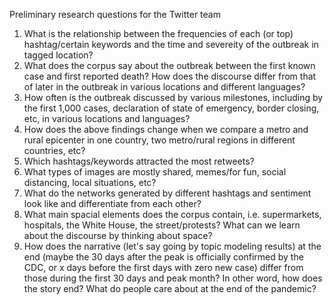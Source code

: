 Preliminary research questions for the Twitter team
1. What is the relationship between the frequencies of each (or top) hashtag/certain keywords and the time and severeity of the outbreak in tagged location?
2. What does the corpus say about the outbreak between the first known case and first reported death? How does the discourse differ from that of later in the outbreak in various locations and different languages?
3. How often is the outbreak discussed by various milestones, including by the first 1,000 cases, declaration of state of emergency, border closing, etc, in various locations and languages? 
4. How does the above findings change when we compare a metro and rural epicenter in one country, two metro/rural regions in  different countries, etc? 
5. Which hashtags/keywords attracted the most retweets? 
6. What types of images are mostly shared, memes/for fun, social distancing, local situations, etc?
7. What do the networks generated by different hashtags and sentiment look like and differentiate from each other? 
8. What main spacial elements does the corpus contain, i.e. supermarkets, hospitals, the White House, the street/protests? What can we learn about the discourse by thinking about space? 
9. How does the narrative (let's say going by topic modeling results) at the end (maybe the 30 days after the peak is officially confirmed by the CDC, or x days before the first days with zero new case) differ from those during the first 30 days and peak month? In other word, how does the story end? What do people care about at the end of the pandemic? 

